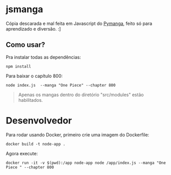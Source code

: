 # jsmanga
Cópia descarada e mal feita em Javascript do [Pymanga](https://github.com/mazulo/pymanga), feito só para aprendizado e diversão. :]



## Como usar?

Pra instalar todas as dependências:

`npm install`


Para baixar o capítulo 800:

`node index.js  --manga "One Piece" --chapter 800`

> Apenas os mangas dentro do diretório "src/modules" estão habilitados.

# Desenvolvedor

Para rodar usando Docker, primeiro crie uma imagem do Dockerfile:

`docker build -t node-app .`

Agora execute:

`docker run -it -v $(pwd):/app node-app node /app/index.js --manga "One Piece " --chapter 800`
